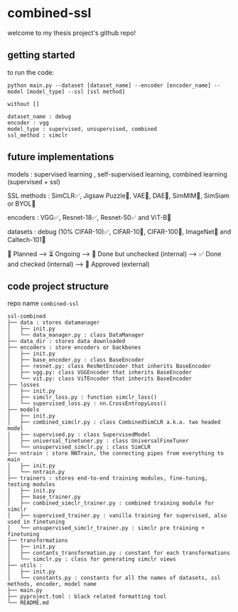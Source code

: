 # combined-ssl
welcome to my thesis project's github repo! 

## getting started
to run the code:
```shell
python main.py --dataset [dataset_name] --encoder [encoder_name] --model [model_type] --ssl [ssl method]

without []

dataset_name : debug
encoder : vgg
model_type : supervised, unsupervised, combined
ssl_method : simclr
```

## future implementations

models : supervised learning , self-supervised learning, combined learning (supervised + ssl)

SSL methods : SimCLR✅, Jigsaw Puzzle🚧, VAE📝, DAE📝, SimMIM📝, SimSiam or BYOL📝

encoders : VGG✅, Resnet-18✅, Resnet-50✅ and ViT-B🚧

datasets :  debug (10% CIFAR-10)✅, CIFAR-10🚧, CIFAR-100🚧, ImageNet🚧 and Caltech-101🚧

📝 Planned --> ⏳ Ongoing --> 🚧 Done but unchecked (internal) --> ✅ Done and checked (internal) --> 💯 Approved (external)

## code project structure

repo name `combined-ssl`
```
ssl-combined
├── data : stores datamanager
│   ├── init.py 
│   └── data_manager.py : class DataManager
├── data_dir : stores data downloaded
├── encoders : store encoders or backbones
│   ├── init.py
│   ├── base_encoder.py : class BaseEncoder
│   ├── resnet.py: class ResNetEncoder that inherits BaseEncoder
│   ├── vgg.py: class VGGEncoder that inherits BaseEncoder
│   └── vit.py: class ViTEncoder that inherits BaseEncoder
├── losses
│   ├── init.py
│   ├── simclr_loss.py : function simclr_loss()
│   └── supervised_loss.py : nn.CrossEntropyLoss()
├── models
│   ├── init.py
│   ├── combined_simclr.py : class CombinedSimCLR a.k.a. two headed model
│   ├── supervised.py : class SupervisedModel
│   ├── universal_finetuner.py : class UniversalFineTuner
│   └── unsupervised_simclr.py : class SimCLR
├── nntrain : store NNTrain, the connecting pipes from everything to main
│   ├── init.py
│   └── nntrain.py
├── trainers : stores end-to-end training modules, fine-tuning, testing modules
│   ├── init.py
│   ├── base_trainer.py 
│   ├── combined_simclr_trainer.py : combined training module for simclr
│   ├── supervised_trainer.py : vanilla training for supervised, also used in finetuning
│   └── unsupervised_simclr_trainer.py : simclr pre training + finetuning
├── transformations
│   ├── init.py
│   ├── contants_transformation.py : constant for each transformations
│   └── simclr.py : class for generating simclr views
├── utils : 
│   ├── init.py 
│   └── constants.py : constants for all the names of datasets, ssl methods, encoder, model name
├── main.py
├── pyproject.toml : black related formatting tool
└── README.md 
```
